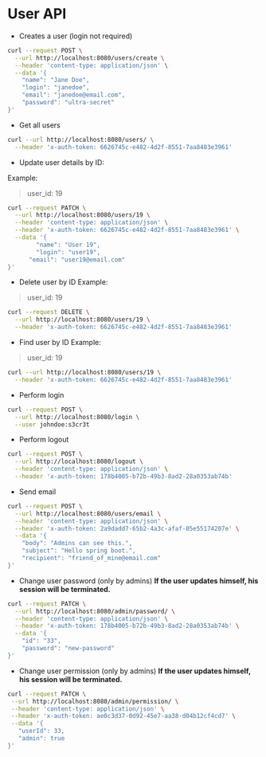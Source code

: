 # User API

- Creates a user (login not required)
```sh
curl --request POST \
  --url http://localhost:8080/users/create \
  --header 'content-type: application/json' \
  --data '{
	"name": "Jane Doe",
	"login": "janedoe",
	"email": "janedoe@email.com",
	"password": "ultra-secret"
}'
```

- Get all users
```sh
curl --url http://localhost:8080/users/ \
  --header 'x-auth-token: 6626745c-e482-4d2f-8551-7aa8483e3961'
```

- Update user details by ID:

Example:
> user_id: 19
```sh
curl --request PATCH \
  --url http://localhost:8080/users/19 \
  --header 'content-type: application/json' \
  --header 'x-auth-token: 6626745c-e482-4d2f-8551-7aa8483e3961' \
  --data '{
		"name": "User 19",
		"login": "user19",
	  "email": "user19@email.com"
}'
```

- Delete user by ID
Example:
> user_id: 19
```sh
curl --request DELETE \
  --url http://localhost:8080/users/19 \
  --header 'x-auth-token: 6626745c-e482-4d2f-8551-7aa8483e3961'
```

- Find user by ID
Example:
> user_id: 19
```sh
curl --url http://localhost:8080/users/19 \
  --header 'x-auth-token: 6626745c-e482-4d2f-8551-7aa8483e3961'
```

- Perform login
```sh
curl --request POST \
  --url http://localhost:8080/login \
  --user johndoe:s3cr3t
```

- Perform logout
```sh
curl --request POST \
  --url http://localhost:8080/logout \
  --header 'content-type: application/json' \
  --header 'x-auth-token: 178b4005-b72b-49b3-8ad2-28a0353ab74b'
```

- Send email

```sh
curl --request POST \
  --url http://localhost:8080/users/email \
  --header 'content-type: application/json' \
  --header 'x-auth-token: 2a9dadd7-65b2-4a3c-afaf-05e55174207e' \
  --data '{
	"body": "Admins can see this.",
	"subject": "Hello spring boot.",
	"recipient": "friend_of_mine@email.com"
}'
```

- Change user password (only by admins)
__If the user updates himself, his session will be terminated.__
```sh
curl --request PATCH \
  --url http://localhost:8080/admin/password/ \
  --header 'content-type: application/json' \
  --header 'x-auth-token: 178b4005-b72b-49b3-8ad2-28a0353ab74b' \
  --data '{
    "id": "33",
    "password": "new-password"
}'
```

- Change user permission (only by admins)
__If the user updates himself, his session will be terminated.__
```sh
curl --request PATCH \
 --url http://localhost:8080/admin/permission/ \
 --header 'content-type: application/json' \
 --header 'x-auth-token: ae0c3d37-0d92-45e7-aa38-d04b12cf4cd7' \
 --data '{
   "userId": 33,
   "admin": true
}'
```

